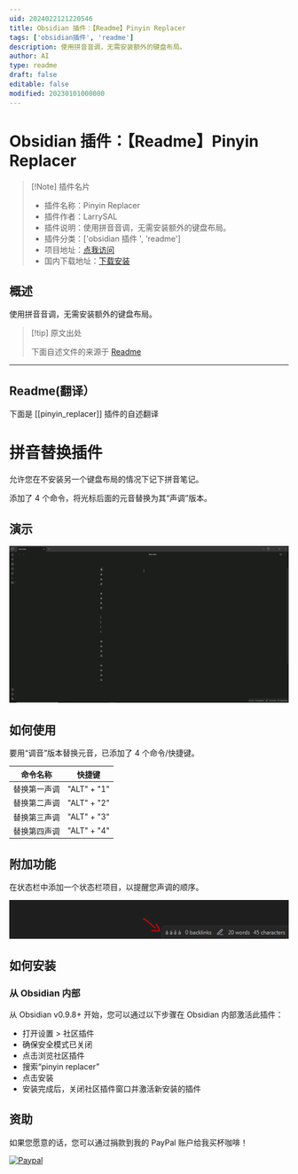 ```yaml
---
uid: 2024022121220546
title: Obsidian 插件：【Readme】Pinyin Replacer
tags: ['obsidian插件', 'readme']
description: 使用拼音音调，无需安装额外的键盘布局。
author: AI
type: readme
draft: false
editable: false
modified: 20230101000000
---
```


# Obsidian 插件：【Readme】Pinyin Replacer

> [!Note] 插件名片
> - 插件名称：Pinyin Replacer
> - 插件作者：LarrySAL
> - 插件说明：使用拼音音调，无需安装额外的键盘布局。
> - 插件分类：['obsidian 插件 ', 'readme']
> - 项目地址：[点我访问](https://github.com/LarrySAL/pinyin-replacer)
> - 国内下载地址：[下载安装](https://pkmer.cn/products/plugin/pluginMarket/?pinyin_replacer)

## 概述

使用拼音音调，无需安装额外的键盘布局。

> [!tip] 原文出处
>
>下面自述文件的来源于 [Readme](https://ghproxy.net/https://raw.githubusercontent.com/LarrySAL/pinyin-replacer/master/README.md)

---

## Readme(翻译）

下面是 [[pinyin_replacer]] 插件的自述翻译

# 拼音替换插件

允许您在不安装另一个键盘布局的情况下记下拼音笔记。

添加了 4 个命令，将光标后面的元音替换为其“声调”版本。

## 演示

![](https://github.com/LarrySAL/pinyin-replacer/blob/master/resources/show_replacement.gif)

## 如何使用

要用“调音”版本替换元音，已添加了 4 个命令/快捷键。

| 命令名称        | 快捷键 |
| ------------------- | -------- |
| 替换第一声调  | "ALT" + "1"  |
| 替换第二声调 | "ALT" + "2"  |
| 替换第三声调  | "ALT" + "3"  |
| 替换第四声调 | "ALT" + "4"  |

## 附加功能

在状态栏中添加一个状态栏项目，以提醒您声调的顺序。

![](https://github.com/LarrySAL/pinyin-replacer/blob/master/resources/Status_bar_item.PNG)

## 如何安装

### 从 Obsidian 内部

从 Obsidian v0.9.8+ 开始，您可以通过以下步骤在 Obsidian 内部激活此插件：

- 打开设置 > 社区插件
- 确保安全模式已关闭
- 点击浏览社区插件
- 搜索“pinyin replacer”
- 点击安装
- 安装完成后，关闭社区插件窗口并激活新安装的插件

## 资助

如果您愿意的话，您可以通过捐款到我的 PayPal 账户给我买杯咖啡！

[![Paypal](https://img.shields.io/badge/paypal-janLa69-yellow?style=social&logo=paypal)](https://www.paypal.com/paypalme/janLa69)
